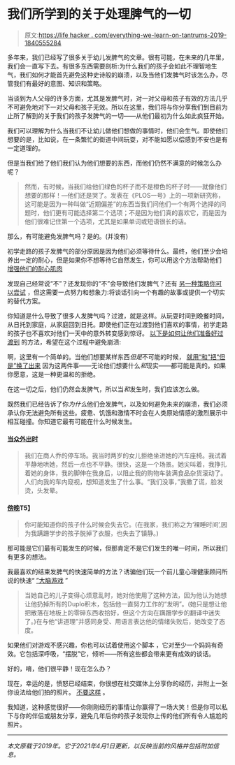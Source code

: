 # 我们所学到的关于处理脾气的一切

> 原文:[https://life hacker . com/everything-we-learn-on-tantrums-2019-1840555284](https://lifehacker.com/everything-we-learned-about-tantrums-in-2019-1840555284)

多年来，我们已经写了很多关于幼儿发脾气的文章。很有可能，在未来的几年里，我们会一直写下去。有很多东西需要剖析:为什么我们的孩子会如此不理智地生气，我们如何才能首先避免这种史诗般的崩溃，以及当他们发脾气时该怎么办，尽管我们有最好的意图、知识和策略。

当谈到为人父母的许多方面，尤其是发脾气时，对一对父母和孩子有效的方法几乎不可避免地对下一对父母和孩子无效。所以在这里，我们将与你分享我们到目前为止所了解到的关于我们的孩子发脾气的一切——从他们最初为什么如此疯狂开始。

我们可以理解为什么当我们不让幼儿做他们想做的事情时，他们会生气。即使他们想要的是，比如说，在一条繁忙的街道中间玩耍，对不能如愿以偿感到不安也是有一定道理的。

但是当我们给了他们我们认为他们想要的东西，而他们仍然不满意的时候怎么办呢？

> 然而，有时候，当我们给他们绿色的杯子而不是橙色的杯子时——就像他们想要的那样！—他们还是哭了。发表在《PLOS一号》上的一项新研究称，这可能是因为一种叫做“近期偏差”的东西当我们问他们一个有两个选择的问题时，他们更有可能选择第二个选项；不是因为他们真的喜欢它，而是因为他们很难记住第一个选项，尤其是如果单词或短语很长的话。

那么，有可能避免发脾气吗？是的。(并没有)

初学走路的孩子发脾气的部分原因是因为他们必须等待什么。最终，他们至少会培养出一定的耐心，但是如果你不想等待它自然发生，你可以用这个方法帮助他们 [增强他们的耐心肌肉](https://lifehacker.com/how-to-make-your-toddler-more-patient-1840176507)

发现自己经常说“不”？还发现你的“不”会导致他们发脾气？还有 [另一种策略你可以尝试](https://lifehacker.com/what-to-tell-your-toddler-instead-of-no-1839471132) ，但这需要一点努力和想象力:将谈话引向一个有趣的故事或提供一个切实的替代方案。

你知道是什么导致了很多人发脾气吗？过渡，就是这样。从玩耍时间到晚餐时间，从日托到家庭，从家庭回到日托。即使他们正在过渡到他们喜欢的事情，初学走路的孩子也不喜欢对他们一天中的意外转变感到惊讶。 [以下是如何让他们准备好过渡到](https://lifehacker.com/how-to-avoid-transition-based-tantrums-1846363670) 的方法，希望在这个过程中避免崩溃:

啊，这里有一个简单的。当他们想要某样东西*但是*不可能的时候， [就用“和”把“但是”换了出来](https://lifehacker.com/to-curb-frustration-use-and-instead-of-but-1831782578) 因为这两件事——无论他们想要什么*和*现实——都可能是真的。如果你愿意，这是一种更温和的拒绝。

在这一切之后，他们仍然会发脾气，所以当*和*发生时，我们应该怎么做。

既然我们已经告诉了你*为什么*他们会发脾气，以及如何避免未来的崩溃，我们必须承认你无法避免所有这些。疲惫、饥饿和激情不时会在人类原始情感的激烈展示中相互碰撞。你知道它最有可能在什么时候发生。

#### [**当众外出时**](https://offspring.lifehacker.com/how-to-handle-a-public-toddler-tantrum-1835887448)

> 我们在商人乔的停车场。我当时两岁的女儿拒绝坐进她的汽车座椅。我试着平静地哄她，然后一点也不平静。很快，这是一个场景。她尖叫着，我挣扎着她的身体，我的脚伸在我身后，以阻止我的购物车装满食品杂货滚动了。人们向我的车内窥视，想知道发生了什么事。“我们没事，”我撒了谎，脸发烫，头发晕。

#### [**傍晚**](https://offspring.lifehacker.com/a-guide-to-handling-your-toddlers-evening-meltdown-1833756746)T5】

> 你可能知道你的孩子什么时候会失去它。(在我家，我们称之为‘裸睡时间’,因为我蹒跚学步的孩子脱掉了衣服，也失去了镇静。)

那可能是它们最有可能发生的时候，但那肯定不是它们发生的唯一时间，所以我们有更多的想法。

我最喜欢的结束发脾气的快速简单的方法？诱骗他们玩一个前儿童心理健康顾问所说的快速“ [”大脑游戏](https://lifehacker.com/help-kids-calm-down-with-a-brain-game-1838625076) ”

> 当她自己的儿子变得心烦意乱时，她对他使用了这种方法，因为他认为她想让他扔掉所有的Duplo积木，包括他一直努力工作的“发明”。(她只是想让他把散落在地板上的零碎东西收拾好，但这个方向在蹒跚学步的翻译中迷失了。)在与他“讲道理”并感同身受、用语言表达他的情绪失败后，她改变了态度。

如果他们对游戏不感兴趣，你也可以试着使用这个脚本 ，它对至少一个妈妈有奇效。它包括深呼吸，“摆脱”它，倾听——所有这些都会带来更有成效的谈话。

好的，唷，他们很平静！现在怎么办？

现在，幸运的是，愤怒已经结束，你很想在社交媒体上分享你的经历，并附上一张你设法给他们拍的照片。 [不要这样](https://lifehacker.com/dont-post-your-toddlers-tantrum-on-social-media-1837512158) 。

我知道，这种感觉很好——你刚刚经历的事情让你赢得了一场大笑！但是你可以私下与你的伴侣或朋友分享，避免几年后你的孩子发现你上传的他们所有令人尴尬的照片。

* * *

*本文原载于2019年。它于2021年4月1日更新，以反映当前的风格并包括附加信息。*
